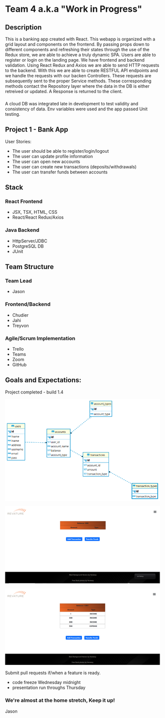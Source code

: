 # Team 4 a.k.a "Work in Progress"
## Description
This is a banking app created with React. This webapp is organized with a grid layout and components on the frontend. By passing props down to different components and refreshing their states through the use of the Redux store, we are able to achieve a truly dynamic SPA. Users are able to register or login on the landing page. We have frontend and backend validation. Using React Redux and Axios we are able to send HTTP requests to the backend. With this we are able to create RESTFUL API endpoints and we handle the requests with our backen Controllers. These requests are subsequently sent to the proper Service methods. These corresponding methods contact the Repository layer where the data in the DB is either retreived or updated. A Response is returned to the client.
###
A cloud DB was integrated late in development to test validity and consistency of data. Env variables were used and the app passed Unit testing.

## Project 1 - Bank App
User Stories:
* The user should be able to register/login/logout
* The user can update profile information
* The user can open new accounts
* The user can create new transactions (deposits/withdrawals)
* The user can transfer funds between accounts

## Stack
### React Frontend
* JSX, TSX, HTML, CSS
* React/React Redux/Axios
### Java Backend
* HttpServer/JDBC
* PostgreSQL DB
* JUnit





## Team Structure
### Team Lead
* Jason
### Frontend/Backend
* Chudier
* Jahi
* Treyvon

### Agile/Scrum Implementation
* Trello
* Teams
* Zoom
* GitHub


## Goals and Expectations:
Project completed - build 1.4


![DB Schema v.2](https://github.com/230123-UTA-SH-Java-React-AWS/Team4Project1/blob/1afa35a0992c4334a837c03373cc11aed10059fd/DB/postgres%20-%20Team4Project1build1.1.png)

![Account](https://github.com/230123-UTA-SH-Java-React-AWS/Team4Project1/blob/1afa35a0992c4334a837c03373cc11aed10059fd/screenshots/accountb-Screenshot%202023-02-28%20171603.png)

![History](https://github.com/230123-UTA-SH-Java-React-AWS/Team4Project1/blob/1afa35a0992c4334a837c03373cc11aed10059fd/screenshots/history-Screenshot%202023-02-28%20172538.png)


Submit pull requests if/when a feature is ready.

* code freeze Wednesday midnight
* presentation run throughs Thursday


### We're almost at the home stretch, Keep it up!
Jason


